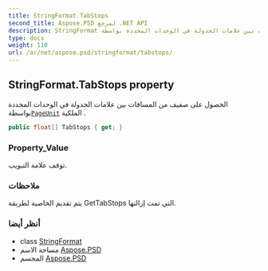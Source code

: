 ```yaml
---
title: StringFormat.TabStops
second_title: Aspose.PSD لمرجع .NET API
description: StringFormat ملكية. الحصول على صفيف من المسافات بين علامات الجدولة في الوحدات المحددة بواسطةPageUnit الملكية .
type: docs
weight: 110
url: /ar/net/aspose.psd/stringformat/tabstops/
---
```

## StringFormat.TabStops property

الحصول على صفيف من المسافات بين علامات الجدولة في الوحدات المحددة بواسطة[`PageUnit`](../../graphics/pageunit/) الملكية .

```csharp
public float[] TabStops { get; }
```

### Property_Value

توقف علامة التبويب.

### ملاحظات

يتم تقديم الخاصية لطريقة GetTabStops التي تمت إزالتها.

### أنظر أيضا

* class [StringFormat](../)
* مساحة الاسم [Aspose.PSD](../../stringformat/)
* المجسم [Aspose.PSD](../../../)


